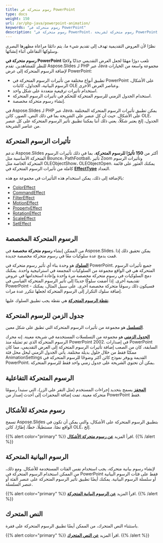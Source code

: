 ```yaml
---
title: رسوم متحركة في PowerPoint
type: docs
weight: 150
url: /ar/php-java/powerpoint-animation/
keywords: "رسوم متحركة في PowerPoint"
description: "رسوم متحركة في PowerPoint، رسوم متحركة لشريحة PowerPoint مع Aspose.Slides."
---
```


نظرًا لأن العروض التقديمية تهدف إلى تقديم شيء ما، يتم دائمًا مراعاة مظهرها البصري وسلوكها التفاعلي أثناء إنشائها.

**رسوم متحركة في PowerPoint** تلعب دورًا مهمًا لجعل العرض التقديمي جذابًا ولافتًا للنظر للمشاهدين. تقدم Aspose.Slides لـ PHP عبر Java مجموعة واسعة من الخيارات لإضافة الرسوم المتحركة إلى عرض PowerPoint:

- تطبيق أنواع مختلفة من تأثيرات الرسوم المتحركة في PowerPoint على الأشكال، الرسوم البيانية، الجداول، كائنات OLE وعناصر العرض الأخرى.
- استخدام تأثيرات ترقيعية متعددة على شكل واحد.
- استخدام الجدول الزمني للرسوم المتحركة للتحكم في تأثيرات الرسوم المتحركة.
- إنشاء رسوم متحركة مخصصة.

في Aspose.Slides لـ PHP عبر Java، يمكن تطبيق تأثيرات الرسوم المتحركة المختلفة على الأشكال. حيث أن كل عنصر على الشريحة بما في ذلك النص، الصور، كائن OLE، الجدول، إلخ يعتبر شكلًا، يعني ذلك أننا يمكننا تطبيق تأثير الرسوم المتحركة على كل عنصر من عناصر الشريحة.

## **تأثيرات الرسوم المتحركة**
تدعم Aspose.Slides أكثر من **150 تأثيرًا للرسوم المتحركة**، بما في ذلك تأثيرات الرسوم المتحركة الأساسية مثل Bounce، PathFootball، تأثير Zoom وتأثيرات الرسوم المتحركة الخاصة مثل OLEObjectShow، OLEObjectOpen. يمكنك العثور على قائمة كاملة من تأثيرات الرسوم المتحركة في [**EffectType**](https://reference.aspose.com/slides/net/aspose.slides.animation/effecttype) التعداد.

بالإضافة إلى ذلك، يمكن استخدام هذه التأثيرات في مجموعة مع هذه:

- [ColorEffect](https://reference.aspose.com/slides/php-java/aspose.slides/ColorEffect)
- [CommandEffect](https://reference.aspose.com/slides/php-java/aspose.slides/CommandEffect)
- [FilterEffect](https://reference.aspose.com/slides/php-java/aspose.slides/FilterEffect)
- [MotionEffect](https://reference.aspose.com/slides/php-java/aspose.slides/MotionEffect)
- [PropertyEffect](https://reference.aspose.com/slides/php-java/aspose.slides/PropertyEffect)
- [RotationEffect](https://reference.aspose.com/slides/php-java/aspose.slides/RotationEffect)
- [ScaleEffect](https://reference.aspose.com/slides/php-java/aspose.slides/ScaleEffect)
- [SetEffect](https://reference.aspose.com/slides/php-java/aspose.slides/SetEffect)

## **الرسوم المتحركة المخصصة**
من الممكن إنشاء **رسوم متحركة مخصصة** في Aspose.Slides.
يمكن تحقيق ذلك إذا قمت بدمج عدة سلوكيات معًا في رسوم متحركة مخصصة جديدة.

[**السلوك**](https://reference.aspose.com/slides/php-java/aspose.slides/Behavior) هو وحدة بناء أي تأثير رسوم متحركة في PowerPoint. جميع تأثيرات الرسوم المتحركة هي في الواقع مجموعة من السلوكيات المجمعة في استراتيجية واحدة. يمكنك دمج السلوكيات في رسوم متحركة مخصصة مرة واحدة وإعادة استخدامها في عروض تقديمية أخرى. إذا أضفت سلوكًا جديدًا إلى تأثير الرسوم المتحركة القياسي في PowerPoint - فسيكون ذلك رسومًا متحركة مخصصة أخرى. على سبيل المثال، يمكنك إضافة سلوك التكرار إلى الرسوم المتحركة لجعلها تتكرر عدة مرات.

[**نقطة الرسوم المتحركة**](https://reference.aspose.com/slides/php-java/aspose.slides/Point) هي نقطة يجب تطبيق السلوك عليها.

## **جدول الزمن للرسوم المتحركة**
[**التسلسل**](https://reference.aspose.com/slides/php-java/aspose.slides/Sequence) هو مجموعة من تأثيرات الرسوم المتحركة التي تطبق على شكل معين.

[**الجدول الزمني**](https://reference.aspose.com/slides/php-java/aspose.slides/AnimationTimeLine) هو مجموعة من التسلسلات المستخدمة في شريحة معينة. إنه محرك الرسوم المتحركة الذي تم تمثيله منذ PowerPoint 2002. في إصدارات PowerPoint السابقة، كان من الصعب إضافة تأثيرات الرسوم المتحركة إلى العرض التقديمي، مما كان ممكنًا فقط من خلال حلول بديلة مختلفة. يأتي الجدول الزمني ليحل محل فئة AnimationSettings القديمة ويوفر نموذج كائن أكثر وضوحًا للرسوم المتحركة في PowerPoint. يمكن أن تحتوي الشريحة على جدول زمني واحد فقط للرسوم المتحركة.

## **الرسوم المتحركة التفاعلية**
[**المحفز**](https://reference.aspose.com/slides/php-java/aspose.slides/EffectTriggerType) يسمح بتحديد إجراءات المستخدم (مثل النقر على الزر)، التي ستبدأ رسومًا متحركة معينة. تمت إضافة المحفزات إلى أحدث إصدار من PowerPoint فقط.

## **رسوم متحركة للأشكال**
تسمح Aspose.Slides بتطبيق الرسوم المتحركة على الأشكال، والتي يمكن أن تكون في الواقع نصًا، مستطيلًا، خطًا، إطارًا، كائن OLE، إلخ.

{{% alert color="primary" %}} 
اقرأ المزيد [**عن رسوم متحركة الأشكال**](/slides/ar/php-java/shape-animation/).
{{% /alert %}}

## **الرسوم البيانية المتحركة**
لإنشاء رسوم بيانية متحركة، يجب استخدام نفس الفئات المستخدمة للأشكال. ومع ذلك، من الممكن استخدام الرسوم المتحركة في PowerPoint فقط على فئات الرسوم البيانية أو سلسلة الرسوم البيانية. يمكنك أيضًا تطبيق تأثير الرسوم المتحركة على عنصر الفئة أو عنصر السلسلة.

{{% alert color="primary" %}} 
اقرأ المزيد [**عن الرسوم البيانية المتحركة**](/slides/ar/php-java/animated-charts/).
{{% /alert %}}

## **النص المتحرك**
باستثناء النص المتحرك، من الممكن أيضًا تطبيق الرسوم المتحركة على فقرة.

{{% alert color="primary" %}} 
اقرأ المزيد [**عن النص المتحرك**](/slides/ar/php-java/animated-text/).
{{% /alert %}}